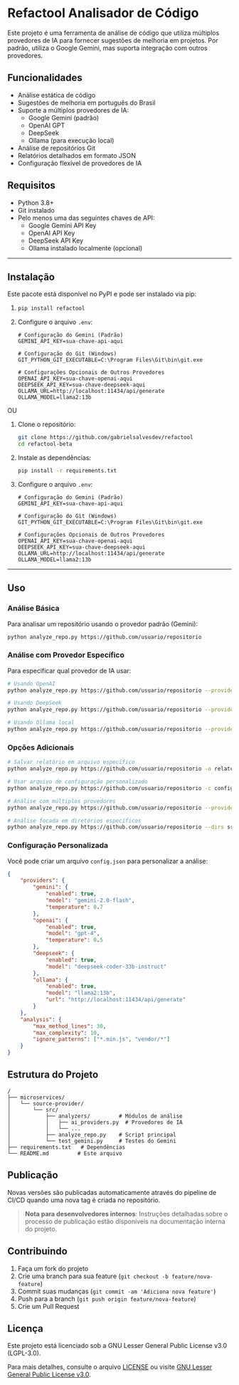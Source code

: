 # Refactool Analisador de Código

Este projeto é uma ferramenta de análise de código que utiliza múltiplos provedores de IA para fornecer sugestões de melhoria em projetos. Por padrão, utiliza o Google Gemini, mas suporta integração com outros provedores.

## Funcionalidades

- Análise estática de código
- Sugestões de melhoria em português do Brasil
- Suporte a múltiplos provedores de IA:
  - Google Gemini (padrão)
  - OpenAI GPT
  - DeepSeek
  - Ollama (para execução local)
- Análise de repositórios Git
- Relatórios detalhados em formato JSON
- Configuração flexível de provedores de IA

## Requisitos

- Python 3.8+
- Git instalado
- Pelo menos uma das seguintes chaves de API:
  - Google Gemini API Key
  - OpenAI API Key
  - DeepSeek API Key
  - Ollama instalado localmente (opcional)

---

## Instalação

Este pacote está disponível no PyPI e pode ser instalado via pip:

1.  
   ```bash
   pip install refactool
   ```
2. Configure o arquivo `.env`:
   ```env
   # Configuração do Gemini (Padrão)
   GEMINI_API_KEY=sua-chave-api-aqui

   # Configuração do Git (Windows)
   GIT_PYTHON_GIT_EXECUTABLE=C:\Program Files\Git\bin\git.exe

   # Configurações Opcionais de Outros Provedores
   OPENAI_API_KEY=sua-chave-openai-aqui
   DEEPSEEK_API_KEY=sua-chave-deepseek-aqui
   OLLAMA_URL=http://localhost:11434/api/generate
   OLLAMA_MODEL=llama2:13b
   ```

OU

1. Clone o repositório:
   ```bash
   git clone https://github.com/gabrielsalvesdev/refactool
   cd refactool-beta
   ```
2. Instale as dependências:
   ```bash
   pip install -r requirements.txt
   ```
3. Configure o arquivo `.env`:
   ```env
   # Configuração do Gemini (Padrão)
   GEMINI_API_KEY=sua-chave-api-aqui

   # Configuração do Git (Windows)
   GIT_PYTHON_GIT_EXECUTABLE=C:\Program Files\Git\bin\git.exe

   # Configurações Opcionais de Outros Provedores
   OPENAI_API_KEY=sua-chave-openai-aqui
   DEEPSEEK_API_KEY=sua-chave-deepseek-aqui
   OLLAMA_URL=http://localhost:11434/api/generate
   OLLAMA_MODEL=llama2:13b
   ```

--- 

## Uso

### Análise Básica
Para analisar um repositório usando o provedor padrão (Gemini):

```bash
python analyze_repo.py https://github.com/usuario/repositorio
```

### Análise com Provedor Específico
Para especificar qual provedor de IA usar:

```bash
# Usando OpenAI
python analyze_repo.py https://github.com/usuario/repositorio --provider openai

# Usando DeepSeek
python analyze_repo.py https://github.com/usuario/repositorio --provider deepseek

# Usando Ollama local
python analyze_repo.py https://github.com/usuario/repositorio --provider ollama
```

### Opções Adicionais

```bash
# Salvar relatório em arquivo específico
python analyze_repo.py https://github.com/usuario/repositorio -o relatorio.json

# Usar arquivo de configuração personalizado
python analyze_repo.py https://github.com/usuario/repositorio -c config.json

# Análise com múltiplos provedores
python analyze_repo.py https://github.com/usuario/repositorio --providers gemini,openai,deepseek

# Análise focada em diretórios específicos
python analyze_repo.py https://github.com/usuario/repositorio --dirs src/,tests/
```

### Configuração Personalizada

Você pode criar um arquivo `config.json` para personalizar a análise:

```json
{
    "providers": {
        "gemini": {
            "enabled": true,
            "model": "gemini-2.0-flash",
            "temperature": 0.7
        },
        "openai": {
            "enabled": true,
            "model": "gpt-4",
            "temperature": 0.5
        },
        "deepseek": {
            "enabled": true,
            "model": "deepseek-coder-33b-instruct"
        },
        "ollama": {
            "enabled": true,
            "model": "llama2:13b",
            "url": "http://localhost:11434/api/generate"
        }
    },
    "analysis": {
        "max_method_lines": 30,
        "max_complexity": 10,
        "ignore_patterns": ["*.min.js", "vendor/*"]
    }
}
```

## Estrutura do Projeto

```
/
├── microservices/
│   └── source-provider/
│       └── src/
│           ├── analyzers/         # Módulos de análise
│           │   ├── ai_providers.py  # Provedores de IA
│           │   └── ...
│           ├── analyze_repo.py    # Script principal
│           └── test_gemini.py     # Testes do Gemini
├── requirements.txt   # Dependências
└── README.md         # Este arquivo
```

## Publicação

Novas versões são publicadas automaticamente através do pipeline de CI/CD quando uma nova tag é criada no repositório.

> **Nota para desenvolvedores internos**: Instruções detalhadas sobre o processo de publicação estão disponíveis na documentação interna do projeto.

## Contribuindo

1. Faça um fork do projeto
2. Crie uma branch para sua feature (`git checkout -b feature/nova-feature`)
3. Commit suas mudanças (`git commit -am 'Adiciona nova feature'`)
4. Push para a branch (`git push origin feature/nova-feature`)
5. Crie um Pull Request

## Licença

Este projeto está licenciado sob a GNU Lesser General Public License v3.0 (LGPL-3.0).

Para mais detalhes, consulte o arquivo [LICENSE](LICENSE) ou visite [GNU Lesser General Public License v3.0](https://www.gnu.org/licenses/lgpl-3.0.html).

